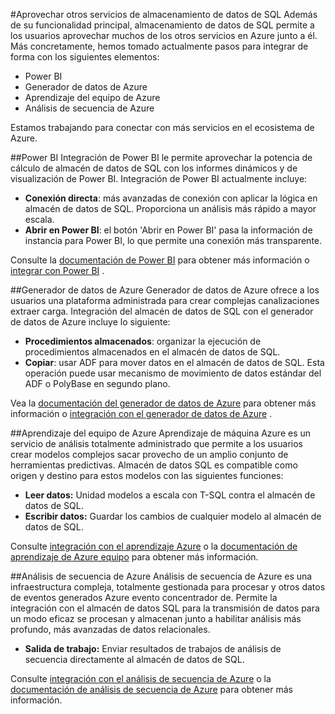 <properties
   pageTitle="Crear soluciones integradas con el almacén de datos SQL | Microsoft Azure"
   description="Herramientas y asociados con las soluciones que se integran en el almacén de datos de SQL. "
   services="sql-data-warehouse"
   documentationCenter="NA"
   authors="lodipalm"
   manager="barbkess"
   editor=""/>

<tags
   ms.service="sql-data-warehouse"
   ms.devlang="NA"
   ms.topic="article"
   ms.tgt_pltfrm="NA"
   ms.workload="data-services"
   ms.date="05/31/2016"
   ms.author="lodipalm;barbkess;sonyama"/>

#<a name="leverage-other-services-with-sql-data-warehouse"></a>Aprovechar otros servicios de almacenamiento de datos de SQL
Además de su funcionalidad principal, almacenamiento de datos de SQL permite a los usuarios aprovechar muchos de los otros servicios en Azure junto a él.  Más concretamente, hemos tomado actualmente pasos para integrar de forma con los siguientes elementos:

+ Power BI
+ Generador de datos de Azure
+ Aprendizaje del equipo de Azure
+ Análisis de secuencia de Azure

Estamos trabajando para conectar con más servicios en el ecosistema de Azure.

##<a name="power-bi"></a>Power BI
Integración de Power BI le permite aprovechar la potencia de cálculo de almacén de datos de SQL con los informes dinámicos y de visualización de Power BI. Integración de Power BI actualmente incluye:

+ **Conexión directa**: más avanzadas de conexión con aplicar la lógica en almacén de datos de SQL.  Proporciona un análisis más rápido a mayor escala.
+ **Abrir en Power BI**: el botón 'Abrir en Power BI' pasa la información de instancia para Power BI, lo que permite una conexión más transparente.

Consulte la [documentación de Power BI](http://blogs.msdn.com/b/powerbi/archive/2015/06/24/exploring-azure-sql-data-warehouse-with-power-bi.aspx) para obtener más información o [integrar con Power BI](./sql-data-warehouse-integrate-power-bi.md) .

##<a name="azure-data-factory"></a>Generador de datos de Azure
Generador de datos de Azure ofrece a los usuarios una plataforma administrada para crear complejas canalizaciones extraer carga.  Integración del almacén de datos de SQL con el generador de datos de Azure incluye lo siguiente:

+ **Procedimientos almacenados**: organizar la ejecución de procedimientos almacenados en el almacén de datos de SQL.
+ **Copiar**: usar ADF para mover datos en el almacén de datos de SQL.  Esta operación puede usar mecanismo de movimiento de datos estándar del ADF o PolyBase en segundo plano. 

Vea la [documentación del generador de datos de Azure](https://azure.microsoft.com/documentation/services/data-factory/) para obtener más información o [integración con el generador de datos de Azure](./sql-data-warehouse-integrate-azure-data-factory.md) .

##<a name="azure-machine-learning"></a>Aprendizaje del equipo de Azure
Aprendizaje de máquina Azure es un servicio de análisis totalmente administrado que permite a los usuarios crear modelos complejos sacar provecho de un amplio conjunto de herramientas predictivas.  Almacén de datos SQL es compatible como origen y destino para estos modelos con las siguientes funciones:

+ **Leer datos:** Unidad modelos a escala con T-SQL contra el almacén de datos de SQL.
+ **Escribir datos:** Guardar los cambios de cualquier modelo al almacén de datos de SQL.

Consulte [integración con el aprendizaje Azure](./sql-data-warehouse-integrate-azure-machine-learning.md) o la [documentación de aprendizaje de Azure equipo](https://azure.microsoft.com/services/machine-learning/) para obtener más información.

##<a name="azure-stream-analytics"></a>Análisis de secuencia de Azure
Análisis de secuencia de Azure es una infraestructura compleja, totalmente gestionada para procesar y otros datos de eventos generados Azure evento concentrador de.  Permite la integración con el almacén de datos SQL para la transmisión de datos para un modo eficaz se procesan y almacenan junto a habilitar análisis más profundo, más avanzadas de datos relacionales.  

+ **Salida de trabajo:** Enviar resultados de trabajos de análisis de secuencia directamente al almacén de datos de SQL.

Consulte [integración con el análisis de secuencia de Azure](./sql-data-warehouse-integrate-azure-stream-analytics.md) o la [documentación de análisis de secuencia de Azure](https://azure.microsoft.com/documentation/services/stream-analytics/) para obtener más información.

<!--Image references-->

<!--Article references-->
[development overview]: sql-data-warehouse-overview-develop/

[Azure Data Factory]: sql-data-warehouse-integrate-azure-data-factory.md
[Azure Machine Learning]: sql-data-warehouse-integrate-azure-machine-learning.md
[Azure Stream Analytics]: sql-data-warehouse-integrate-azure-stream-analytics.md
[Power BI]: sql-data-warehouse-integrate-power-bi.md
[Partners]: sql-data-warehouse-partner-business-intelligence.md

<!--MSDN references-->

<!--Other Web references-->
